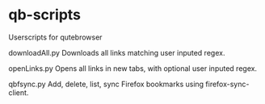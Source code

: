 # qb-scripts
Userscripts for qutebrowser

downloadAll.py	Downloads all links matching user inputed regex.

openLinks.py	Opens all links in new tabs, with optional user inputed regex.

qbfsync.py Add, delete, list, sync Firefox bookmarks using firefox-sync-client.
